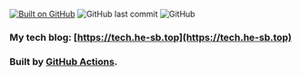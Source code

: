 [![Built on GitHub](https://github.com/he-sb/tech/workflows/Github-Pages/badge.svg)](https://github.com/he-sb/tech/actions)
![GitHub last commit](https://img.shields.io/github/last-commit/he-sb/Blog)
![GitHub](https://img.shields.io/github/license/he-sb/tech)

### My tech blog: [https://tech.he-sb.top](https://tech.he-sb.top)

### Built by [GitHub Actions](https://github.com/features/actions).